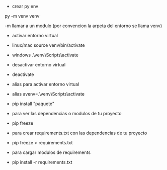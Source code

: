 * crear py env

py -m venv venv

-m llamar a un modulo (por convencion la arpeta del entorno se llama venv)

* activar entorno virtual

 - linux/mac
 source venv/bin/activate

 - windows
 .\venv\Scripts\activate

* desactivar entorno virtual

 - deactivate

* alias para activar entorno virtual

- alias avenv=.\venv\Scripts\activate


* pip install "paquete"

* para ver las dependencias o modulos de tu proyecto 
 - pip freeze

* para crear requirements.txt con las dependencias de tu proyecto
 - pip freeze > requirements.txt

* para cargar modulos de requirements
 - pip install -r requirements.txt


 